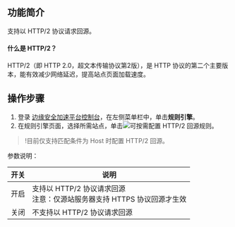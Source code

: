 ## 功能简介

支持以 HTTP/2 协议请求回源。

#### 什么是 HTTP/2？
HTTP/2（即 HTTP 2.0，超文本传输协议第2版），是 HTTP 协议的第二个主要版本，能有效减少网络延迟，提高站点页面加载速度。

## 操作步骤

1. 登录 [边缘安全加速平台控制台](https://console.cloud.tencent.com/edgeone)，在左侧菜单栏中，单击**规则引擎**。
2. 在规则引擎页面，选择所需站点，单击![](https://qcloudimg.tencent-cloud.cn/raw/fe4d4900f8ad69d506adc49bdb70fa32.png)可按需配置 HTTP/2 回源规则。
>!目前仅支持匹配条件为 Host 时配置 HTTP/2 回源。
>
参数说明：
<table>
<thead>
<tr>
<th>开关</th>
<th>说明</th>
</tr>
</thead>
<tbody><tr>
<td>开启</td>
<td>支持以 HTTP/2 协议请求回源<br>注意：仅源站服务器支持 HTTPS 协议回源才生效</td>
</tr>
<tr>
<td>关闭</td>
<td>不支持以 HTTP/2 协议请求回源</td>
</tr>
</tbody></table>
